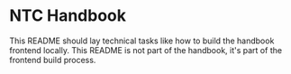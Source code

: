 # NTC Handbook

This README should lay technical tasks like how to build the handbook frontend locally. This README is not part of the handbook, it's part of the frontend build process.
